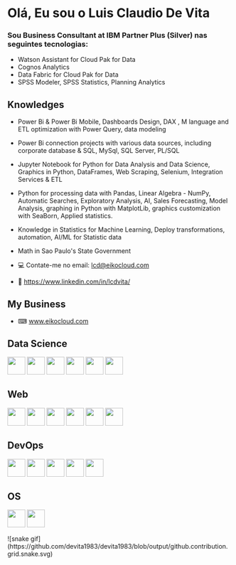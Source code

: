 # Olá, Eu sou o Luis Claudio De Vita

### Sou Business Consultant at IBM Partner Plus (Silver) nas seguintes tecnologias: 
- Watson Assistant for Cloud Pak for Data
- Cognos Analytics
- Data Fabric for Cloud Pak for Data
- SPSS Modeler, SPSS Statistics, Planning Analytics

## Knowledges
- Power Bi & Power Bi Mobile, Dashboards Design, DAX , M language and ETL optimization with Power Query, data modeling
- Power Bi connection projects with various data sources, including corporate database & SQL, MySql, SQL Server, PL/SQL
- Jupyter Notebook for Python for Data Analysis and Data Science, Graphics in Python, DataFrames, Web Scraping, Selenium, Integration Services & ETL
- Python for processing data with Pandas, Linear Algebra - NumPy, Automatic Searches, Exploratory Analysis, AI, Sales Forecasting, Model Analysis, graphing in Python with MatplotLib, graphics customization with SeaBorn, Applied statistics.
- Knowledge in Statistics for Machine Learning, Deploy transformations, automation, AI/ML for Statistic data
- Math in Sao Paulo's State Government   

- 💻 Contate-me no email: lcd@eikocloud.com
- 📃 https://www.linkedin.com/in/lcdvita/

## My Business
- ⌨ www.eikocloud.com

## Data Science

<img src="https://cdn.jsdelivr.net/gh/devicons/devicon/icons/jupyter/jupyter-original.svg" width="40" height="40"/> <img src="https://cdn.jsdelivr.net/gh/devicons/devicon/icons/pandas/pandas-original.svg" width="40" height="40"/> <img
src="https://cdn.jsdelivr.net/gh/devicons/devicon/icons/rstudio/rstudio-original.svg" width="40" height="40"/> <img
src="https://cdn.jsdelivr.net/gh/devicons/devicon/icons/selenium/selenium-original.svg" width="40" height="40"/> <img
src="https://cdn.jsdelivr.net/gh/devicons/devicon/icons/python/python-original-wordmark.svg" width="40" height="40"/> <img
src="https://cdn.jsdelivr.net/gh/devicons/devicon/icons/numpy/numpy-original-wordmark.svg" width="40" height="40"/>
          
          
                           
## Web

<img src="https://cdn.jsdelivr.net/gh/devicons/devicon/icons/react/react-original.svg" width="40" height="40"/> <img src="https://cdn.jsdelivr.net/gh/devicons/devicon/icons/nodejs/nodejs-original.svg" width="40" height="40"/> 
<img src="https://cdn.jsdelivr.net/gh/devicons/devicon/icons/typescript/typescript-original.svg" width="40" height="40"/> <img
src="https://cdn.jsdelivr.net/gh/devicons/devicon/icons/tailwindcss/tailwindcss-plain.svg" width="40" height="40"/> <img
src="https://cdn.jsdelivr.net/gh/devicons/devicon/icons/mongodb/mongodb-original-wordmark.svg" width="40" height="40"/> <img
src="https://cdn.jsdelivr.net/gh/devicons/devicon/icons/sqlite/sqlite-original-wordmark.svg" width="40" height="40"/>
          
          
          

## DevOps

<img src="https://cdn.jsdelivr.net/gh/devicons/devicon/icons/docker/docker-original.svg"  width="40" height="40"/>  <img 
src="https://cdn.jsdelivr.net/gh/devicons/devicon/icons/kubernetes/kubernetes-plain.svg" width="40" height="40"/>   <img 
src="https://cdn.jsdelivr.net/gh/devicons/devicon/icons/jenkins/jenkins-original.svg" width="40" height="40"/>    <img
src="https://cdn.jsdelivr.net/gh/devicons/devicon/icons/terraform/terraform-original.svg" width="40" height="40"/> <img
src="https://cdn.jsdelivr.net/gh/devicons/devicon/icons/postgresql/postgresql-original-wordmark.svg" width="40" height="40"/>
          
          
## OS
<img src="https://cdn.jsdelivr.net/gh/devicons/devicon/icons/linux/linux-original.svg" width="40" height="40"/> <img 
src="https://cdn.jsdelivr.net/gh/devicons/devicon/icons/ubuntu/ubuntu-plain.svg" width="40" height="40"/>

 <div>        
![snake gif] (https://github.com/devita1983/devita1983/blob/output/github.contribution.grid.snake.svg)          
</div>

                   
          

          
  
          
            
          
